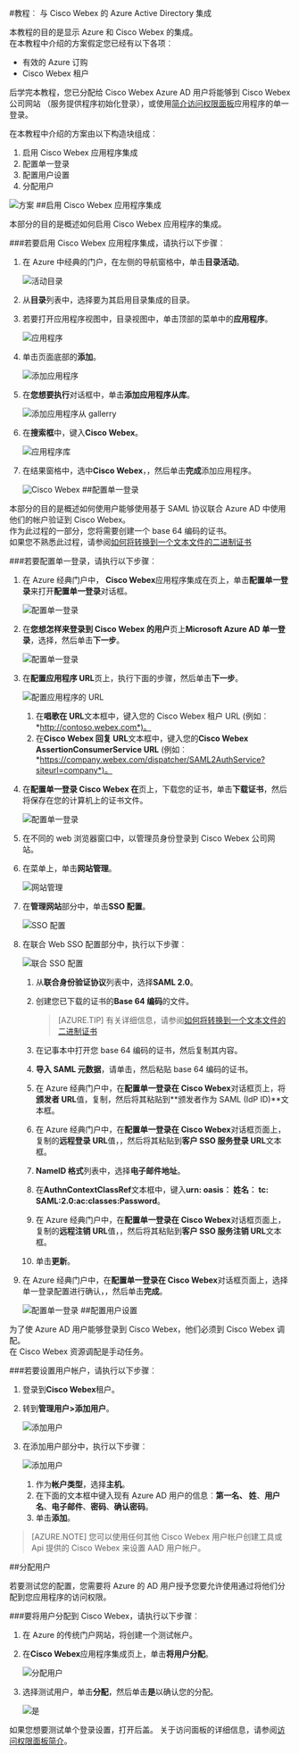 <properties 
    pageTitle="教程︰ 与 Cisco Webex 的 Azure Active Directory 集成 |Microsoft Azure" 
    description="了解如何使用 Azure Active Directory Cisco Webex 启用单一登录、 自动化资源调配，以及更多 ！" 
    services="active-directory" 
    authors="jeevansd"  
    documentationCenter="na" 
    manager="femila"/>
<tags 
    ms.service="active-directory" 
    ms.devlang="na" 
    ms.topic="article" 
    ms.tgt_pltfrm="na" 
    ms.workload="identity" 
    ms.date="09/29/2016" 
    ms.author="jeedes" />

#<a name="tutorial-azure-active-directory-integration-with-cisco-webex"></a>教程︰ 与 Cisco Webex 的 Azure Active Directory 集成

本教程的目的是显示 Azure 和 Cisco Webex 的集成。  
在本教程中介绍的方案假定您已经有以下各项︰

-   有效的 Azure 订购
-   Cisco Webex 租户

后学完本教程，您已分配给 Cisco Webex Azure AD 用户将能够到 Cisco Webex 公司网站 （服务提供程序初始化登录），或使用[简介访问权限面板](active-directory-saas-access-panel-introduction.md)应用程序的单一登录。

在本教程中介绍的方案由以下构造块组成︰

1.  启用 Cisco Webex 应用程序集成
2.  配置单一登录
3.  配置用户设置
4.  分配用户

![方案](./media/active-directory-saas-cisco-webex-tutorial/IC777614.png "方案")
##<a name="enabling-the-application-integration-for-cisco-webex"></a>启用 Cisco Webex 应用程序集成

本部分的目的是概述如何启用 Cisco Webex 应用程序的集成。

###<a name="to-enable-the-application-integration-for-cisco-webex-perform-the-following-steps"></a>若要启用 Cisco Webex 应用程序集成，请执行以下步骤︰

1.  在 Azure 中经典的门户，在左侧的导航窗格中，单击**目录活动**。

    ![活动目录](./media/active-directory-saas-cisco-webex-tutorial/IC700993.png "活动目录")

2.  从**目录**列表中，选择要为其启用目录集成的目录。

3.  若要打开应用程序视图中，目录视图中，单击顶部的菜单中的**应用程序**。

    ![应用程序](./media/active-directory-saas-cisco-webex-tutorial/IC700994.png "应用程序")

4.  单击页面底部的**添加**。

    ![添加应用程序](./media/active-directory-saas-cisco-webex-tutorial/IC749321.png "添加应用程序")

5.  在**您想要执行**对话框中，单击**添加应用程序从库**。

    ![添加应用程序从 gallerry](./media/active-directory-saas-cisco-webex-tutorial/IC749322.png "添加应用程序从 gallerry")

6.  在**搜索框**中，键入**Cisco Webex**。

    ![应用程序库](./media/active-directory-saas-cisco-webex-tutorial/IC777615.png "应用程序库")

7.  在结果窗格中，选中**Cisco Webex**，，然后单击**完成**添加应用程序。

    ![Cisco Webex](./media/active-directory-saas-cisco-webex-tutorial/IC777616.png "Cisco Webex")
##<a name="configuring-single-sign-on"></a>配置单一登录

本部分的目的是概述如何使用户能够使用基于 SAML 协议联合 Azure AD 中使用他们的帐户验证到 Cisco Webex。  
作为此过程的一部分，您将需要创建一个 base 64 编码的证书。  
如果您不熟悉此过程，请参阅[如何将转换到一个文本文件的二进制证书](http://youtu.be/PlgrzUZ-Y1o)

###<a name="to-configure-single-sign-on-perform-the-following-steps"></a>若要配置单一登录，请执行以下步骤︰

1.  在 Azure 经典门户中， **Cisco Webex**应用程序集成在页上，单击**配置单一登录**来打开**配置单一登录**对话框。

    ![配置单一登录](./media/active-directory-saas-cisco-webex-tutorial/IC777617.png "配置单一登录")

2.  在**您想怎样来登录到 Cisco Webex 的用户**页上**Microsoft Azure AD 单一登录**，选择，然后单击**下一步**。

    ![配置单一登录](./media/active-directory-saas-cisco-webex-tutorial/IC777618.png "配置单一登录")

3.  在**配置应用程序 URL**页上，执行下面的步骤，然后单击**下一步**。

    ![配置应用程序的 URL](./media/active-directory-saas-cisco-webex-tutorial/IC777619.png "配置应用程序的 URL")

    1.  在**唱歌在 URL**文本框中，键入您的 Cisco Webex 租户 URL (例如︰ *http://contoso.webex.com*)。
    2.  在**Cisco Webex 回复 URL**文本框中，键入您的**Cisco Webex AssertionConsumerService URL** (例如︰ *https://company.webex.com/dispatcher/SAML2AuthService?siteurl=company*)。

4.  在**配置单一登录 Cisco Webex 在**页上，下载您的证书，单击**下载证书**，然后将保存在您的计算机上的证书文件。

    ![配置单一登录](./media/active-directory-saas-cisco-webex-tutorial/IC777620.png "配置单一登录")

5.  在不同的 web 浏览器窗口中，以管理员身份登录到 Cisco Webex 公司网站。

6.  在菜单上，单击**网站管理**。

    ![网站管理](./media/active-directory-saas-cisco-webex-tutorial/IC777621.png "网站管理")

7.  在**管理网站**部分中，单击**SSO 配置**。

    ![SSO 配置](./media/active-directory-saas-cisco-webex-tutorial/IC777622.png "SSO 配置")

8.  在联合 Web SSO 配置部分中，执行以下步骤︰

    ![联合 SSO 配置](./media/active-directory-saas-cisco-webex-tutorial/IC777623.png "联合 SSO 配置")

    1.  从**联合身份验证协议**列表中，选择**SAML 2.0**。
    2.  创建您已下载的证书的**Base 64 编码**的文件。  

        >[AZURE.TIP] 有关详细信息，请参阅[如何将转换到一个文本文件的二进制证书](http://youtu.be/PlgrzUZ-Y1o)

    3.  在记事本中打开您 base 64 编码的证书，然后复制其内容。
    4.  **导入 SAML 元数据**，请单击，然后粘贴 base 64 编码的证书。
    5.  在 Azure 经典门户中，在**配置单一登录在 Cisco Webex**对话框页上，将**颁发者 URL**值，复制，然后将其粘贴到**颁发者作为 SAML (IdP ID)**文本框。
    6.  在 Azure 经典门户中，在**配置单一登录在 Cisco Webex**对话框页面上，复制的**远程登录 URL**值，，然后将其粘贴到**客户 SSO 服务登录 URL**文本框。
    7.  **NameID 格式**列表中，选择**电子邮件地址**。
    8.  在**AuthnContextClassRef**文本框中，键入**urn: oasis︰ 姓名︰ tc: SAML:2.0:ac:classes:Password**。
    9.  在 Azure 经典门户中，在**配置单一登录在 Cisco Webex**对话框页面上，复制的**远程注销 URL**值，，然后将其粘贴到**客户 SSO 服务注销 URL**文本框。
    10. 单击**更新**。

9.  在 Azure 经典门户中，在**配置单一登录在 Cisco Webex**对话框页面上，选择单一登录配置进行确认，，然后单击**完成**。

    ![配置单一登录](./media/active-directory-saas-cisco-webex-tutorial/IC777624.png "配置单一登录")
##<a name="configuring-user-provisioning"></a>配置用户设置

为了使 Azure AD 用户能够登录到 Cisco Webex，他们必须到 Cisco Webex 调配。  
在 Cisco Webex 资源调配是手动任务。

###<a name="to-provision-a-user-accounts-perform-the-following-steps"></a>若要设置用户帐户，请执行以下步骤︰

1.  登录到**Cisco Webex**租户。

2.  转到**管理用户\>添加用户**。

    ![添加用户](./media/active-directory-saas-cisco-webex-tutorial/IC777625.png "添加用户")

3.  在添加用户部分中，执行以下步骤︰

    ![添加用户](./media/active-directory-saas-cisco-webex-tutorial/IC777626.png "添加用户")

    1.  作为**帐户类型**，选择**主机**。
    2.  在下面的文本框中键入现有 Azure AD 用户的信息︰**第一名、 姓**、**用户名**、**电子邮件**、**密码**、**确认密码**。
    3.  单击**添加**。

>[AZURE.NOTE] 您可以使用任何其他 Cisco Webex 用户帐户创建工具或 Api 提供的 Cisco Webex 来设置 AAD 用户帐户。

##<a name="assigning-users"></a>分配用户

若要测试您的配置，您需要将 Azure 的 AD 用户授予您要允许使用通过将他们分配到您应用程序的访问权限。

###<a name="to-assign-users-to-cisco-webex-perform-the-following-steps"></a>要将用户分配到 Cisco Webex，请执行以下步骤︰

1.  在 Azure 的传统门户网站，将创建一个测试帐户。

2.  在**Cisco Webex**应用程序集成页上，单击**将用户分配**。

    ![分配用户](./media/active-directory-saas-cisco-webex-tutorial/IC777627.png "分配用户")

3.  选择测试用户，单击**分配**，然后单击**是**以确认您的分配。

    ![是](./media/active-directory-saas-cisco-webex-tutorial/IC767830.png "是")

如果您想要测试单个登录设置，打开后盖。 关于访问面板的详细信息，请参阅[访问权限面板简介](active-directory-saas-access-panel-introduction.md)。
